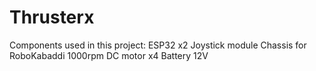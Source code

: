 # Thrusterx
Components used in this project:
ESP32 x2
Joystick module
Chassis for RoboKabaddi
1000rpm DC motor x4
Battery 12V

